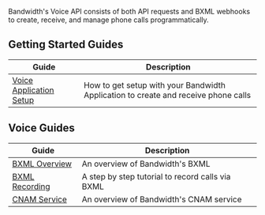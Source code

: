 Bandwidth's Voice API consists of both API requests and BXML webhooks to create, receive, and manage phone calls programmatically.

## Getting Started Guides

| Guide | Description |
|--|--|
| [Voice Application Setup](./gettingStarted/VoiceApplicationSetup.md) | How to get setup with your Bandwidth Application to create and receive phone calls |

## Voice Guides

| Guide | Description |
|--|--|
| [BXML Overview](./bxml/BxmlOverview.md) | An overview of Bandwidth's BXML |
| [BXML Recording](./guides/BxmlRecording.md) | A step by step tutorial to record calls via BXML |
| [CNAM Service](./guides/CnamService.md) | An overview of Bandwidth's CNAM service |
